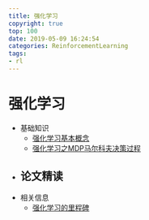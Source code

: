 ```yaml
---
title: 强化学习
copyright: true
top: 100
date: 2019-05-09 16:24:54
categories: ReinforcementLearning
tags:
- rl
---
```


# 强化学习

- 基础知识
  - [强化学习基本概念](https://stepneverstop.github.io/2019/04/08/强化学习基本概念/)
  - [强化学习之MDP马尔科夫决策过程](https://stepneverstop.github.io/2019/05/08/强化学习之MDP马尔科夫决策过程/)
- 论文精读
  - 
- 相关信息
  - [强化学习的里程碑](https://stepneverstop.github.io/2019/05/07/强化学习的里程碑/)

